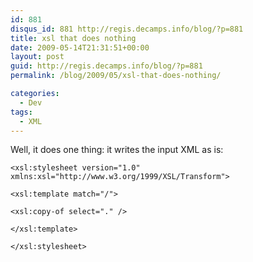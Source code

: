 ```yaml
---
id: 881
disqus_id: 881 http://regis.decamps.info/blog/?p=881
title: xsl that does nothing
date: 2009-05-14T21:31:51+00:00
layout: post
guid: http://regis.decamps.info/blog/?p=881
permalink: /blog/2009/05/xsl-that-does-nothing/

categories:
  - Dev
tags:
  - XML
---
```

Well, it does one thing: it writes the input XML as is:
  
```
<xsl:stylesheet version="1.0" xmlns:xsl="http://www.w3.org/1999/XSL/Transform">

<xsl:template match="/">
  
<xsl:copy-of select="." />
  
</xsl:template>

</xsl:stylesheet>
```

